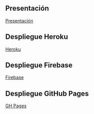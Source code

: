 ## Presentación

[Presentación](https://docs.google.com/presentation/d/1oeb18JGGsxxnhB-O4mkJg0Jzen_-ow3NpZN1B8-SKwQ/edit?usp=sharing)

## Despliegue Heroku

[Heroku]()

## Despliegue Firebase

[Firebase](https://ggd-project.firebaseapp.com/)

## Despliegue GitHub Pages

[GH Pages]()
